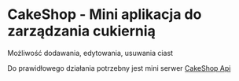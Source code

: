 # CakeShop - Mini aplikacja do zarządzania cukiernią

Możliwość dodawania, edytowania, usuwania ciast


Do prawidłowego działania potrzebny jest mini serwer [CakeShop Api](https://github.com/akukowski/CakeShopApi)
